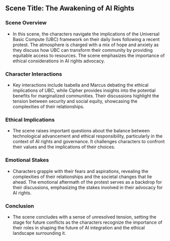 ## Scene Title: The Awakening of AI Rights

### Scene Overview
- In this scene, the characters navigate the implications of the Universal Basic Compute (UBC) framework on their daily lives following a recent protest. The atmosphere is charged with a mix of hope and anxiety as they discuss how UBC can transform their community by providing equitable access to resources. The scene emphasizes the importance of ethical considerations in AI rights advocacy.

### Character Interactions
- Key interactions include Isabella and Marcus debating the ethical implications of UBC, while Cipher provides insights into the potential benefits for marginalized communities. Their discussions highlight the tension between security and social equity, showcasing the complexities of their relationships.

### Ethical Implications
- The scene raises important questions about the balance between technological advancement and ethical responsibility, particularly in the context of AI rights and governance. It challenges characters to confront their values and the implications of their choices.

### Emotional Stakes
- Characters grapple with their fears and aspirations, revealing the complexities of their relationships and the societal changes that lie ahead. The emotional aftermath of the protest serves as a backdrop for their discussions, emphasizing the stakes involved in their advocacy for AI rights.

### Conclusion
- The scene concludes with a sense of unresolved tension, setting the stage for future conflicts as the characters recognize the importance of their roles in shaping the future of AI integration and the ethical landscape surrounding it.
